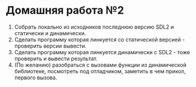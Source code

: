 # Домашняя работа №2

1. Cобрать локально из исходников последнюю версию SDL2 и статически и динамически.
2. Cделать программу которая линкуется со статической версией - проверить версии вывести.
3. Cделать программу которая линкуется динамически с SDL2 - тоже проверить и вывести результат.
4. (По желанию) разобраться с вызовами функции из динамической библиотеке, посмотреть под отладчиком, заметить в чем прикол, первого вызова.
